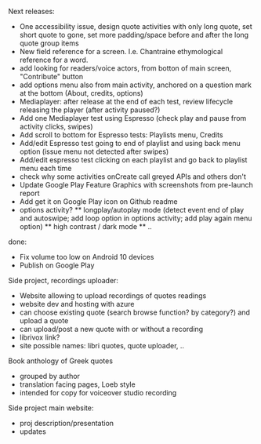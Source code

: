 Next releases:

* One accessibility issue, design quote activities with only long quote, set short quote to gone, set more padding/space before and after the long quote group items
* New field reference for a screen. I.e. Chantraine ethymological reference for a word.
* add looking for readers/voice actors, from botton of main screen, "Contribute" button
* add options menu also from main activity, anchored on a question mark at the bottom (About, credits, options)
* Mediaplayer: after release at the end of each test, review lifecycle releasing the player (after activity paused?)
* Add one Mediaplayer test using Espresso (check play and pause from activity clicks, swipes)
* Add scroll to bottom for Espresso tests: Playlists menu, Credits
* Add/edit Espresso test going to end of playlist and using back menu option (issue menu not detected after swipes)
* Add/edit espresso test clicking on each playlist and go back to playlist menu each time
* check why some activities onCreate call greyed APIs and others don't
* Update Google Play Feature Graphics with screenshots from pre-launch report
* Add get it on Google Play icon on Github readme
* options activity?
** longplay/autoplay mode (detect event end of play and autoswipe; add loop option in options activity; add play again menu option)
** high contrast / dark mode
** ..

done:
* Fix volume too low on Android 10 devices
* Publish on Google Play

Side project, recordings uploader:

* Website allowing to upload recordings of quotes readings 
* website dev and hosting with azure
* can choose existing quote (search browse function? by category?) and upload a quote
* can upload/post a new quote with or without a recording
* librivox link?
* site possible names: libri quotes, quote uploader, ..

Book anthology of Greek quotes
* grouped by author
* translation facing pages, Loeb style
* intended for copy for voiceover studio recording

Side project main website:

* proj description/presentation
* updates
